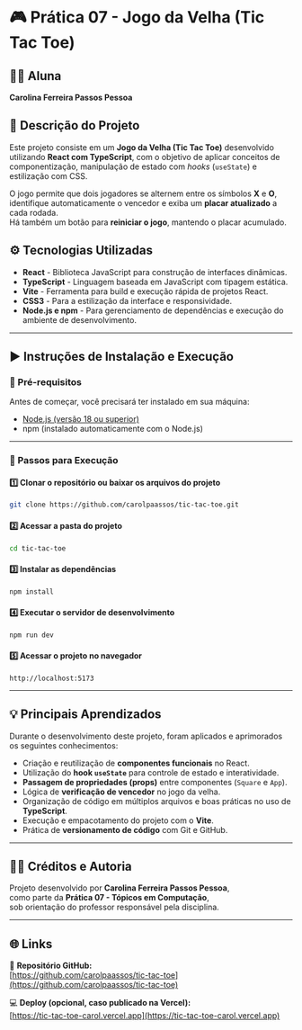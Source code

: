 # 🎮 Prática 07 - Jogo da Velha (Tic Tac Toe)

## 👩‍💻 Aluna  
**Carolina Ferreira Passos Pessoa**

## 🧾 Descrição do Projeto  
Este projeto consiste em um **Jogo da Velha (Tic Tac Toe)** desenvolvido utilizando **React com TypeScript**, com o objetivo de aplicar conceitos de componentização, manipulação de estado com *hooks* (`useState`) e estilização com CSS.

O jogo permite que dois jogadores se alternem entre os símbolos **X** e **O**, identifique automaticamente o vencedor e exiba um **placar atualizado** a cada rodada.  
Há também um botão para **reiniciar o jogo**, mantendo o placar acumulado.

## ⚙️ Tecnologias Utilizadas  
- **React** - Biblioteca JavaScript para construção de interfaces dinâmicas.  
- **TypeScript** - Linguagem baseada em JavaScript com tipagem estática.  
- **Vite** - Ferramenta para build e execução rápida de projetos React.  
- **CSS3** - Para a estilização da interface e responsividade.  
- **Node.js e npm** - Para gerenciamento de dependências e execução do ambiente de desenvolvimento.  

---

## ▶️ Instruções de Instalação e Execução  

### 🧩 Pré-requisitos  
Antes de começar, você precisará ter instalado em sua máquina:  
- [Node.js (versão 18 ou superior)](https://nodejs.org/)  
- npm (instalado automaticamente com o Node.js)  

---

### 🚀 Passos para Execução  

#### 1️⃣ Clonar o repositório ou baixar os arquivos do projeto
```bash
git clone https://github.com/carolpaassos/tic-tac-toe.git
```

#### 2️⃣ Acessar a pasta do projeto
```bash
cd tic-tac-toe
```

#### 3️⃣ Instalar as dependências
```bash
npm install
```

#### 4️⃣ Executar o servidor de desenvolvimento
```bash
npm run dev
```

#### 5️⃣ Acessar o projeto no navegador
```
http://localhost:5173
```

---

## 💡 Principais Aprendizados  
Durante o desenvolvimento deste projeto, foram aplicados e aprimorados os seguintes conhecimentos:

- Criação e reutilização de **componentes funcionais** no React.  
- Utilização do **hook `useState`** para controle de estado e interatividade.  
- **Passagem de propriedades (props)** entre componentes (`Square` e `App`).  
- Lógica de **verificação de vencedor** no jogo da velha.  
- Organização de código em múltiplos arquivos e boas práticas no uso de **TypeScript**.  
- Execução e empacotamento do projeto com o **Vite**.  
- Prática de **versionamento de código** com Git e GitHub.  

---

## 🧑‍🎓 Créditos e Autoria  
Projeto desenvolvido por **Carolina Ferreira Passos Pessoa**,  
como parte da **Prática 07 - Tópicos em Computação**,  
sob orientação do professor responsável pela disciplina.  

---

## 🌐 Links  
📁 **Repositório GitHub:**  
[https://github.com/carolpaassos/tic-tac-toe](https://github.com/carolpaassos/tic-tac-toe)

💻 **Deploy (opcional, caso publicado na Vercel):**  
[https://tic-tac-toe-carol.vercel.app](https://tic-tac-toe-carol.vercel.app)
